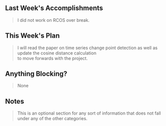 ## Last Week's Accomplishments

> I did not work on RCOS over break.

## This Week's Plan

> I will read the paper on time series change point detection as well as update the cosine distance calculation \
> to move forwards with the project.

## Anything Blocking?

> None

## Notes

> This is an optional section for any sort of information that does not fall under any of the other categories.
